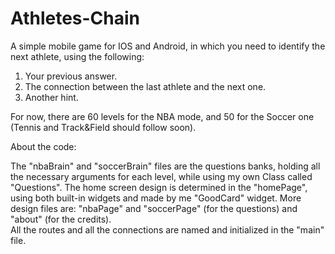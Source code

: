 # Athletes-Chain
A simple mobile game for IOS and Android, in which you need to identify the next athlete, using the following:
1. Your previous answer.
2. The connection between the last athlete and the next one.
3. Another hint.

For now, there are 60 levels for the NBA mode, and 50 for the Soccer one (Tennis and Track&Field should follow soon).

About the code:

The "nbaBrain" and "soccerBrain" files are the questions banks, holding all the necessary arguments for each level, while using 
my own Class called "Questions". 
The home screen design is determined in the "homePage", using both built-in widgets and made by me "GoodCard" widget.
More design files are: "nbaPage" and "soccerPage" (for the questions) and "about" (for the credits).  
All the routes and all the connections are named and initialized in the "main" file.

